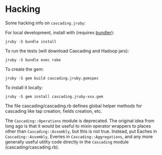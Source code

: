 # Hacking

Some hacking info on `cascading.jruby`:

For local development, install with (requires [bundler](http://gembundler.com/)):

    jruby -S bundle install

To run the tests (will download Cascading and Hadoop jars):

    jruby -S bundle exec rake

To create the gem:

    jruby -S gem build cascading.jruby.gemspec

To install it locally:

    jruby -S gem install cascading.jruby-xxx.gem

The file cascading/cascading.rb defines global helper methods for cascading like
tap creation, fields creation, etc.

The `Cascading::Operations` module is deprecated.  The original idea from long
ago is that it would be useful to mixin operator wrappers to places other than
`Cascading::Assembly`, but this is not true.  Instead, put Eaches in
`Cascading::Assembly`, Everies in `Cascading::Aggregations`, and any more
generally useful utility code directly in the `Cascading` module
(cascading/cascading.rb).
